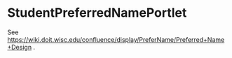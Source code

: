 StudentPreferredNamePortlet
===========================

See https://wiki.doit.wisc.edu/confluence/display/PreferName/Preferred+Name+Design .
